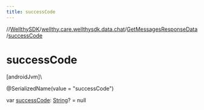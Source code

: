 ```yaml
---
title: successCode
---
```

//[WellthySDK](../../../index.html)/[wellthy.care.wellthysdk.data.chat](../index.html)/[GetMessagesResponseData](index.html)/[successCode](success-code.html)



# successCode



[androidJvm]\




@SerializedName(value = "successCode")



var [successCode](success-code.html): [String](https://kotlinlang.org/api/latest/jvm/stdlib/kotlin/-string/index.html)? = null




